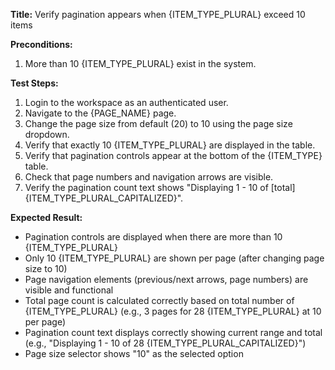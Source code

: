 **Title:** Verify pagination appears when {ITEM_TYPE_PLURAL} exceed 10 items

**Preconditions:**
  1. More than 10 {ITEM_TYPE_PLURAL} exist in the system.

**Test Steps:**
  1. Login to the workspace as an authenticated user.
  2. Navigate to the {PAGE_NAME} page.
  3. Change the page size from default (20) to 10 using the page size dropdown.
  4. Verify that exactly 10 {ITEM_TYPE_PLURAL} are displayed in the table.
  5. Verify that pagination controls appear at the bottom of the {ITEM_TYPE} table.
  6. Check that page numbers and navigation arrows are visible.
  7. Verify the pagination count text shows "Displaying 1 - 10 of [total] {ITEM_TYPE_PLURAL_CAPITALIZED}".

**Expected Result:**
* Pagination controls are displayed when there are more than 10 {ITEM_TYPE_PLURAL}
* Only 10 {ITEM_TYPE_PLURAL} are shown per page (after changing page size to 10)
* Page navigation elements (previous/next arrows, page numbers) are visible and functional
* Total page count is calculated correctly based on total number of {ITEM_TYPE_PLURAL} (e.g., 3 pages for 28 {ITEM_TYPE_PLURAL} at 10 per page)
* Pagination count text displays correctly showing current range and total (e.g., "Displaying 1 - 10 of 28 {ITEM_TYPE_PLURAL_CAPITALIZED}")
* Page size selector shows "10" as the selected option